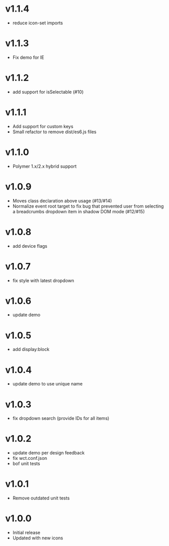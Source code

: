 v1.1.4
==================
* reduce icon-set imports

v1.1.3
==================
* Fix demo for IE

v1.1.2
==================
* add support for isSelectable (#10)

v1.1.1
==================
* Add support for custom keys
* Small refactor to remove dist/es6.js files

v1.1.0
==================
* Polymer 1.x/2.x hybrid support

v1.0.9
==================
* Moves class declaration above usage (#13/#14)
* Normalize event root target to fix bug that prevented user from selecting
a breadcrumbs dropdown item in shadow DOM mode (#12/#15)

v1.0.8
==================
* add device flags

v1.0.7
==================
* fix style with latest dropdown

v1.0.6
==================
* update demo

v1.0.5
==================
* add display:block

v1.0.4
==================
* update demo to use unique name

v1.0.3
==================
* fix dropdown search (provide IDs for all items)

v1.0.2
==================
* update demo per design feedback
* fix wct.conf.json
* bof unit tests

v1.0.1
==================
* Remove outdated unit tests

v1.0.0
==================
* Initial release
* Updated with new icons
